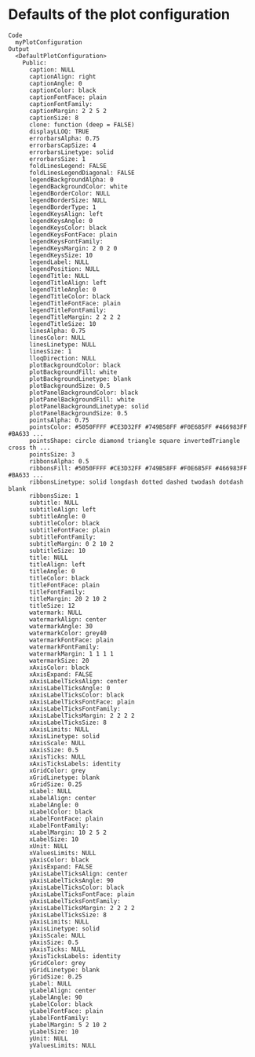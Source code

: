 # Defaults of the plot configuration

    Code
      myPlotConfiguration
    Output
      <DefaultPlotConfiguration>
        Public:
          caption: NULL
          captionAlign: right
          captionAngle: 0
          captionColor: black
          captionFontFace: plain
          captionFontFamily: 
          captionMargin: 2 2 5 2
          captionSize: 8
          clone: function (deep = FALSE) 
          displayLLOQ: TRUE
          errorbarsAlpha: 0.75
          errorbarsCapSize: 4
          errorbarsLinetype: solid
          errorbarsSize: 1
          foldLinesLegend: FALSE
          foldLinesLegendDiagonal: FALSE
          legendBackgroundAlpha: 0
          legendBackgroundColor: white
          legendBorderColor: NULL
          legendBorderSize: NULL
          legendBorderType: 1
          legendKeysAlign: left
          legendKeysAngle: 0
          legendKeysColor: black
          legendKeysFontFace: plain
          legendKeysFontFamily: 
          legendKeysMargin: 2 0 2 0
          legendKeysSize: 10
          legendLabel: NULL
          legendPosition: NULL
          legendTitle: NULL
          legendTitleAlign: left
          legendTitleAngle: 0
          legendTitleColor: black
          legendTitleFontFace: plain
          legendTitleFontFamily: 
          legendTitleMargin: 2 2 2 2
          legendTitleSize: 10
          linesAlpha: 0.75
          linesColor: NULL
          linesLinetype: NULL
          linesSize: 1
          lloqDirection: NULL
          plotBackgroundColor: black
          plotBackgroundFill: white
          plotBackgroundLinetype: blank
          plotBackgroundSize: 0.5
          plotPanelBackgroundColor: black
          plotPanelBackgroundFill: white
          plotPanelBackgroundLinetype: solid
          plotPanelBackgroundSize: 0.5
          pointsAlpha: 0.75
          pointsColor: #5050FFFF #CE3D32FF #749B58FF #F0E685FF #466983FF #BA633 ...
          pointsShape: circle diamond triangle square invertedTriangle cross th ...
          pointsSize: 3
          ribbonsAlpha: 0.5
          ribbonsFill: #5050FFFF #CE3D32FF #749B58FF #F0E685FF #466983FF #BA633 ...
          ribbonsLinetype: solid longdash dotted dashed twodash dotdash blank
          ribbonsSize: 1
          subtitle: NULL
          subtitleAlign: left
          subtitleAngle: 0
          subtitleColor: black
          subtitleFontFace: plain
          subtitleFontFamily: 
          subtitleMargin: 0 2 10 2
          subtitleSize: 10
          title: NULL
          titleAlign: left
          titleAngle: 0
          titleColor: black
          titleFontFace: plain
          titleFontFamily: 
          titleMargin: 20 2 10 2
          titleSize: 12
          watermark: NULL
          watermarkAlign: center
          watermarkAngle: 30
          watermarkColor: grey40
          watermarkFontFace: plain
          watermarkFontFamily: 
          watermarkMargin: 1 1 1 1
          watermarkSize: 20
          xAxisColor: black
          xAxisExpand: FALSE
          xAxisLabelTicksAlign: center
          xAxisLabelTicksAngle: 0
          xAxisLabelTicksColor: black
          xAxisLabelTicksFontFace: plain
          xAxisLabelTicksFontFamily: 
          xAxisLabelTicksMargin: 2 2 2 2
          xAxisLabelTicksSize: 8
          xAxisLimits: NULL
          xAxisLinetype: solid
          xAxisScale: NULL
          xAxisSize: 0.5
          xAxisTicks: NULL
          xAxisTicksLabels: identity
          xGridColor: grey
          xGridLinetype: blank
          xGridSize: 0.25
          xLabel: NULL
          xLabelAlign: center
          xLabelAngle: 0
          xLabelColor: black
          xLabelFontFace: plain
          xLabelFontFamily: 
          xLabelMargin: 10 2 5 2
          xLabelSize: 10
          xUnit: NULL
          xValuesLimits: NULL
          yAxisColor: black
          yAxisExpand: FALSE
          yAxisLabelTicksAlign: center
          yAxisLabelTicksAngle: 90
          yAxisLabelTicksColor: black
          yAxisLabelTicksFontFace: plain
          yAxisLabelTicksFontFamily: 
          yAxisLabelTicksMargin: 2 2 2 2
          yAxisLabelTicksSize: 8
          yAxisLimits: NULL
          yAxisLinetype: solid
          yAxisScale: NULL
          yAxisSize: 0.5
          yAxisTicks: NULL
          yAxisTicksLabels: identity
          yGridColor: grey
          yGridLinetype: blank
          yGridSize: 0.25
          yLabel: NULL
          yLabelAlign: center
          yLabelAngle: 90
          yLabelColor: black
          yLabelFontFace: plain
          yLabelFontFamily: 
          yLabelMargin: 5 2 10 2
          yLabelSize: 10
          yUnit: NULL
          yValuesLimits: NULL

